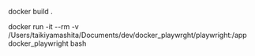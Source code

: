 docker build .

docker run -it --rm -v /Users/taikiyamashita/Documents/dev/docker_playwrght/playwright:/app docker_playwright bash
